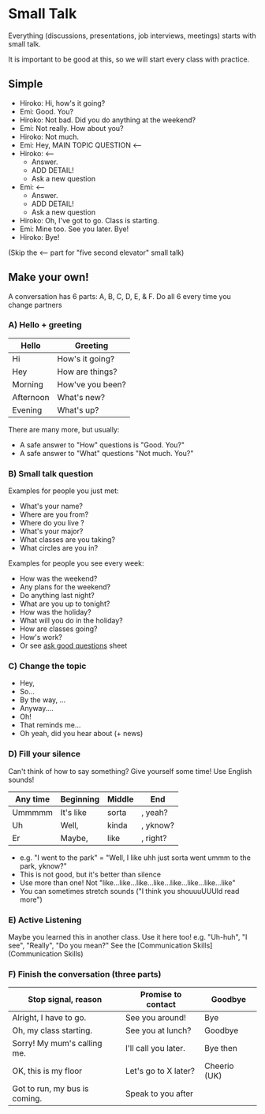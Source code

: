 # Small Talk

Everything (discussions, presentations, job interviews, meetings) starts with small talk. 

It is important to be good at this, so we will start every class with practice.

## Simple  
* Hiroko:     Hi, how's it going? 
* Emi:        Good. You?  
* Hiroko:     Not bad. Did you do anything at the weekend?
* Emi:        Not really. How about you? 
* Hiroko:     Not much. 
* Emi:        Hey, MAIN TOPIC QUESTION <--
* Hiroko: <--
    * Answer. 
    * ADD DETAIL! 
    * Ask a new question
* Emi: <--
    * Answer. 
    * ADD DETAIL!  
    * Ask a new question
* Hiroko:     Oh, I've got to go. Class is starting. 
* Emi:        Mine too. See you later. Bye!
* Hiroko:     Bye!

(Skip the <-- part for "five second elevator" small talk)

## Make your own!
A conversation has 6 parts: A, B, C, D, E, & F. Do all 6 every time you change partners

### A) Hello +  greeting

|Hello   |Greeting
|---     |---
|Hi      |How's it going?
|Hey     |How are things?
|Morning |How've you been?
|Afternoon |What's new?   
|Evening |What's up?


There are many more, but usually: 

* A safe answer to "How" questions is "Good. You?"
* A safe answer to  "What" questions "Not much. You?"
                                             
### B) Small talk question
Examples for people you just met:

* What's your name?       
* Where are you from?                             
* Where do you live   ?      
* What's your major?          
* What classes are you taking?    
* What circles are you in?         

Examples for people you see every week:
* How was the weekend?            
* Any plans for the weekend? 
* Do anything last night?             
* What are you up to tonight?
* How was the holiday?            
* What will you do in the holiday?
* How are classes going?          
* How's work? 
* Or see [ask good questions](Style-AskGoodQuestions) sheet

### C) Change the topic
* Hey, 
* So…         
* By the way, ...                 
* Anyway….                
* Oh!                     
* That reminds me...                  
* Oh yeah, did you hear about (+ news)

### D) Fill your silence
Can't think of how to say something? Give yourself some time! Use English sounds!

|Any time        |Beginning  |Middle     |End
|---             |---        |---        |---
|Ummmmm          |It's like  |sorta      |, yeah?
|Uh              |Well,      |kinda      |, yknow?
|Er              |Maybe,     |like       |, right?         

* e.g. "I went to the park" = "Well, I like uhh just sorta went ummm to the park, yknow?" 
* This is not good, but it's better than silence
* Use more than one! Not "like...like...like...like...like...like...like...like"
* You can sometimes stretch sounds ("I think you shouuuUUUld read more")

### E) Active Listening
Maybe you learned this in another class. Use it here too!
e.g. "Uh-huh", "I see", "Really", "Do you mean?"
See the  [Communication Skills](Communication Skills)
 
### F) Finish the conversation (three parts)

|Stop signal,  reason            |Promise to contact         |Goodbye         
|------------------------        |------------               |---------------
|Alright, I have to go.          |See you around!            |Bye
|Oh, my class starting.          |See you at lunch?          |Goodbye
|Sorry! My mum's calling me.     |I'll call you later.       |Bye then
|OK, this is my floor            |Let's go to X later?       |Cheerio (UK)
|Got to run, my bus is coming.   |Speak to you after         |

